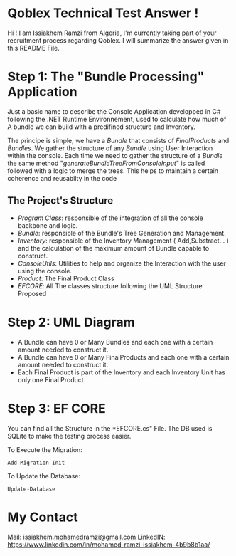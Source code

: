 # Qoblex Technical Test Answer !

Hi ! I am Issiakhem Ramzi from Algeria, I'm currently taking part of your recruitment process regarding Qoblex.
I will summarize the answer given in this README File.

# Step 1: The "Bundle Processing" Application 
Just a basic name to describe the Console Application developped in C# following the .NET Runtime Environnement, used to calculate how much of A bundle we can build with a predifined structure and Inventory.

The principe is simple; we have a *Bundle* that consists of *FinalProducts* and *Bundles*.
We gather the structure of any *Bundle* using User Interaction within the console.
Each time we need to gather the structure of a *Bundle* the same method "*generateBundleTreeFromConsoleInput*" is called followed with a logic to merge the trees.
This helps to maintain a certain coherence and reusabilty in the code 
 
## The Project's Structure
- *Program Class*: responsible of the integration of all the console backbone and logic.
- *Bundle*: responsible of the Bundle's Tree Generation and Management.
- *Inventory*: responsible of the Inventory Management ( Add,Substract... ) and the calculation of the maximum amount of Bundle capable to construct.
- *ConsoleUtils*: Utilities to help and organize the Interaction with the user using the console.
- *Product*: The Final Product Class
- *EFCORE*: All The classes structure following the UML Structure Proposed   

# Step 2: UML Diagram
- A Bundle can have 0 or Many Bundles and each one with a certain amount needed to construct it.
- A Bundle can have 0 or Many FinalProducts and each one with a certain amount needed to construct it.
- Each Final Product is part of the Inventory and each Inventory Unit has only one Final Product

# Step 3: EF CORE
You can find all the Structure in the *EFCORE.cs" File.
The DB used is SQLite to make the testing process easier.

To Execute the Migration:

    Add Migration Init

To Update the Database:

    Update-Database

# My Contact
Mail: issiakhem.mohamedramzi@gmail.com
LinkedIN: https://www.linkedin.com/in/mohamed-ramzi-issiakhem-4b9b8b1aa/


 
